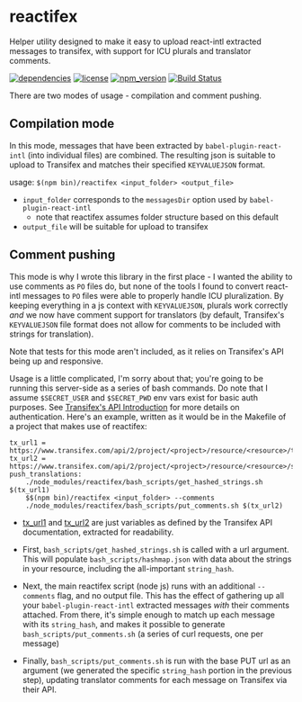 # reactifex

Helper utility designed to make it easy to upload react-intl extracted messages to transifex, with support for ICU plurals and translator comments.

[![dependencies](https://img.shields.io/badge/dependencies-none-brightgreen.svg)](reactifex)
[![license](https://img.shields.io/npm/l/reactifex.svg)](reactifex)
[![npm_version](https://img.shields.io/npm/v/reactifex.svg)](reactifex)
[![Build Status](https://travis-ci.org/efischer19/reactifex.svg?branch=master)](https://travis-ci.org/efischer19/reactifex)


There are two modes of usage - compilation and comment pushing.

## Compilation mode

In this mode, messages that have been extracted by `babel-plugin-react-intl` (into individual files) are combined. The resulting json is suitable to upload to Transifex and matches their specified `KEYVALUEJSON` format.

usage: `$(npm bin)/reactifex <input_folder> <output_file>`
  - `input_folder` corresponds to the `messagesDir` option used by `babel-plugin-react-intl`
    - note that reactifex assumes folder structure based on this default
  - `output_file` will be suitable for upload to transifex

## Comment pushing

This mode is why I wrote this library in the first place - I wanted the ability to use comments as `PO` files do, but none of the tools I found to convert react-intl messages to `PO` files were able to properly handle ICU pluralization. By keeping everything in a js context with `KEYVALUEJSON`, plurals work correctly *and* we now have comment support for translators (by default, Transifex's `KEYVALUEJSON` file format does not allow for comments to be included with strings for translation).

Note that tests for this mode aren't included, as it relies on Transifex's API being up and responsive.

Usage is a little complicated, I'm sorry about that; you're going to be running this server-side as a series of bash commands. Do note that I assume `$SECRET_USER` and `$SECRET_PWD` env vars exist for basic auth purposes. See [Transifex's API Introduction](https://docs.transifex.com/api/introduction) for more details on authentication. Here's an example, written as it would be in the Makefile of a project that makes use of reactifex:

```
tx_url1 = https://www.transifex.com/api/2/project/<project>/resource/<resource>/translation/<default_language_code>/strings/
tx_url2 = https://www.transifex.com/api/2/project/<project>/resource/<resource>/source/
push_translations:
    ./node_modules/reactifex/bash_scripts/get_hashed_strings.sh $(tx_url1)
    $$(npm bin)/reactifex <input_folder> --comments
    ./node_modules/reactifex/bash_scripts/put_comments.sh $(tx_url2)
```

  - [tx_url1](https://docs.transifex.com/api/translation-strings#identifying-strings-using-hashes) and [tx_url2](https://docs.transifex.com/api/resource-strings) are just variables as defined by the Transifex API documentation, extracted for readability.

  - First, `bash_scripts/get_hashed_strings.sh` is called with a url argument. This will populate `bash_scripts/hashmap.json` with data about the strings in your resource, including the all-important `string_hash`.

  - Next, the main reactifex script (node js) runs with an additional `--comments` flag, and no output file. This has the effect of gathering up all your `babel-plugin-react-intl` extracted messages *with* their comments attached. From there, it's simple enough to match up each message with its `string_hash`, and makes it possible to generate `bash_scripts/put_comments.sh` (a series of curl requests, one per message)

  - Finally, `bash_scripts/put_comments.sh` is run with the base PUT url as an argument (we generated the specific `string_hash` portion in the previous step), updating translator comments for each message on Transifex via their API.

